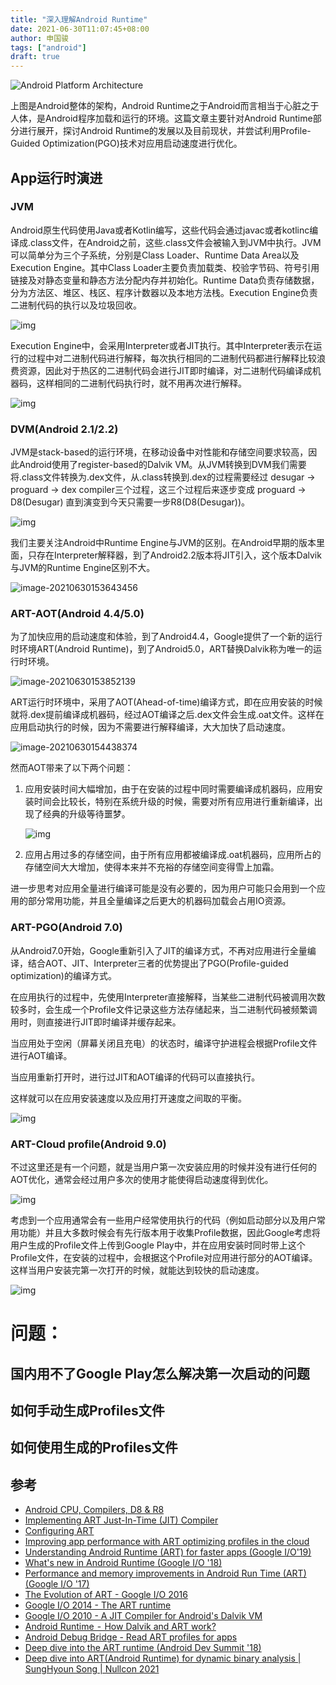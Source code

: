 ```yaml
---
title: "深入理解Android Runtime"
date: 2021-06-30T11:07:45+08:00
author: 申国骏
tags: ["android"]
draft: true
---
```


![Android Platform Architecture](https://raw.githubusercontent.com/shenguojun/ImageServer/master/uPic/android-stack_2x.png)

上图是Android整体的架构，Android Runtime之于Android而言相当于心脏之于人体，是Android程序加载和运行的环境。这篇文章主要针对Android Runtime部分进行展开，探讨Android Runtime的发展以及目前现状，并尝试利用Profile-Guided Optimization(PGO)技术对应用启动速度进行优化。

## App运行时演进

### JVM

Android原生代码使用Java或者Kotlin编写，这些代码会通过javac或者kotlinc编译成.class文件，在Android之前，这些.class文件会被输入到JVM中执行。JVM可以简单分为三个子系统，分别是Class Loader、Runtime Data Area以及Execution Engine。其中Class Loader主要负责加载类、校验字节码、符号引用链接及对静态变量和静态方法分配内存并初始化。Runtime Data负责存储数据，分为方法区、堆区、栈区、程序计数器以及本地方法栈。Execution Engine负责二进制代码的执行以及垃圾回收。

![img](https://raw.githubusercontent.com/shenguojun/ImageServer/master/uPic/1*90GzG4RaWMMBxzJZfW3TVA.png)

Execution Engine中，会采用Interpreter或者JIT执行。其中Interpreter表示在运行的过程中对二进制代码进行解释，每次执行相同的二进制代码都进行解释比较浪费资源，因此对于热区的二进制代码会进行JIT即时编译，对二进制代码编译成机器码，这样相同的二进制代码执行时，就不用再次进行解释。

![img](https://raw.githubusercontent.com/shenguojun/ImageServer/master/uPic/1*z-OtDrR1xqUyymP01nmzTQ.png)

### DVM(Android 2.1/2.2)

JVM是stack-based的运行环境，在移动设备中对性能和存储空间要求较高，因此Android使用了register-based的Dalvik VM。从JVM转换到DVM我们需要将.class文件转换为.dex文件，从.class转换到.dex的过程需要经过 desugar -> proguard -> dex compiler三个过程，这三个过程后来逐步变成 proguard -> D8(Desugar) 直到演变到今天只需要一步R8(D8(Desugar))。

![img](https://raw.githubusercontent.com/shenguojun/ImageServer/master/uPic/1*APXAk8JFCdcfOPTpCD7SeQ.png)

我们主要关注Android中Runtime Engine与JVM的区别。在Android早期的版本里面，只存在Interpreter解释器，到了Android2.2版本将JIT引入，这个版本Dalvik与JVM的Runtime Engine区别不大。

![image-20210630153643456](https://raw.githubusercontent.com/shenguojun/ImageServer/master/uPic/image-20210630153643456.png)

### ART-AOT(Android 4.4/5.0)

为了加快应用的启动速度和体验，到了Android4.4，Google提供了一个新的运行时环境ART(Android Runtime)，到了Android5.0，ART替换Dalvik称为唯一的运行时环境。

![image-20210630153852139](https://raw.githubusercontent.com/shenguojun/ImageServer/master/uPic/image-20210630153852139.png)

ART运行时环境中，采用了AOT(Ahead-of-time)编译方式，即在应用安装的时候就将.dex提前编译成机器码，经过AOT编译之后.dex文件会生成.oat文件。这样在应用启动执行的时候，因为不需要进行解释编译，大大加快了启动速度。

![image-20210630154438374](https://raw.githubusercontent.com/shenguojun/ImageServer/master/uPic/image-20210630154438374.png)

然而AOT带来了以下两个问题：

1. 应用安装时间大幅增加，由于在安装的过程中同时需要编译成机器码，应用安装时间会比较长，特别在系统升级的时候，需要对所有应用进行重新编译，出现了经典的升级等待噩梦。

   ![img](https://raw.githubusercontent.com/shenguojun/ImageServer/master/uPic/1*aKZJgCOMWCfoCr4btsdAFQ.png)

2. 应用占用过多的存储空间，由于所有应用都被编译成.oat机器码，应用所占的存储空间大大增加，使得本来并不充裕的存储空间变得雪上加霜。

进一步思考对应用全量进行编译可能是没有必要的，因为用户可能只会用到一个应用的部分常用功能，并且全量编译之后更大的机器码加载会占用IO资源。

### ART-PGO(Android 7.0)

从Android7.0开始，Google重新引入了JIT的编译方式，不再对应用进行全量编译，结合AOT、JIT、Interpreter三者的优势提出了PGO(Profile-guided optimization)的编译方式。

在应用执行的过程中，先使用Interpreter直接解释，当某些二进制代码被调用次数较多时，会生成一个Profile文件记录这些方法存储起来，当二进制代码被频繁调用时，则直接进行JIT即时编译并缓存起来。

当应用处于空闲（屏幕关闭且充电）的状态时，编译守护进程会根据Profile文件进行AOT编译。

当应用重新打开时，进行过JIT和AOT编译的代码可以直接执行。

这样就可以在应用安装速度以及应用打开速度之间取的平衡。

![img](https://raw.githubusercontent.com/shenguojun/ImageServer/master/uPic/1*tCwFSndZOofgYb-TNNWhCw.png)

### ART-Cloud profile(Android 9.0)

不过这里还是有一个问题，就是当用户第一次安装应用的时候并没有进行任何的AOT优化，通常会经过用户多次的使用才能使得启动速度得到优化。

![img](https://raw.githubusercontent.com/shenguojun/ImageServer/master/uPic/image1.png)

考虑到一个应用通常会有一些用户经常使用执行的代码（例如启动部分以及用户常用功能）并且大多数时候会有先行版本用于收集Profile数据，因此Google考虑将用户生成的Profile文件上传到Google Play中，并在应用安装时同时带上这个Profile文件，在安装的过程中，会根据这个Profile对应用进行部分的AOT编译。这样当用户安装完第一次打开的时候，就能达到较快的启动速度。

![img](https://raw.githubusercontent.com/shenguojun/ImageServer/master/uPic/image4.png)

# 问题：

## 国内用不了Google Play怎么解决第一次启动的问题

## 如何手动生成Profiles文件
## 如何使用生成的Profiles文件

## 参考

* [Android CPU, Compilers, D8 & R8](https://proandroiddev.com/android-cpu-compilers-d8-r8-a3aa2bfbc109)
* [Implementing ART Just-In-Time (JIT) Compiler](https://source.android.com/devices/tech/dalvik/jit-compiler)
* [Configuring ART](https://source.android.com/devices/tech/dalvik/configure)
* [Improving app performance with ART optimizing profiles in the cloud](https://android-developers.googleblog.com/2019/04/improving-app-performance-with-art.html)
* [Understanding Android Runtime (ART) for faster apps (Google I/O'19)](https://www.youtube.com/watch?v=1uLzSXWWfDg)
* [What's new in Android Runtime (Google I/O '18)](https://www.youtube.com/watch?v=Yi9-BqUxsno&list=PLWz5rJ2EKKc9Gq6FEnSXClhYkWAStbwlC&t=985s)
* [Performance and memory improvements in Android Run Time (ART) (Google I/O '17)](https://www.youtube.com/watch?v=iFE2Utbv1Oo)
* [The Evolution of ART - Google I/O 2016](https://www.youtube.com/watch?v=fwMM6g7wpQ8)
* [Google I/O 2014 - The ART runtime](https://www.youtube.com/watch?v=EBlTzQsUoOw)
* [Google I/O 2010 - A JIT Compiler for Android's Dalvik VM](https://www.youtube.com/watch?v=Ls0tM-c4Vfo)
* [Android Runtime  -  How Dalvik and ART work?](https://www.youtube.com/watch?v=0J1bm585UCc)
* [Android Debug Bridge - Read ART profiles for apps](https://developer.android.com/studio/command-line/adb#appprofiles)
* [Deep dive into the ART runtime (Android Dev Summit '18)](https://www.youtube.com/watch?v=vU7Rhcl9x5o)
* [Deep dive into ART(Android Runtime) for dynamic binary analysis | SungHyoun Song | Nullcon 2021](https://www.youtube.com/watch?v=mFq0vNvUgj8)

